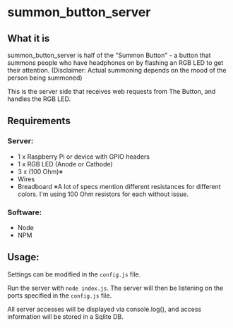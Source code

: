 # summon_button_server

## What it is
summon_button_server is half of the "Summon Button" - a button that summons people who have headphones on by flashing an RGB LED to get their attention. (Disclaimer: Actual summoning depends on the mood of the person being summoned)

This is the server side that receives web requests from The Button, and handles the RGB LED.

## Requirements
### Server:
* 1 x Raspberry Pi or device with GPIO headers
* 1 x RGB LED (Anode or Cathode)
* 3 x (100 Ohm)※
* Wires
* Breadboard
※A lot of specs mention different resistances for different colors. I'm using 100 Ohm resistors for each without issue.

### Software:
* Node
* NPM

## Usage:
Settings can be modified in the `config.js` file.

Run the server with `node index.js`. The server will then be listening on the ports specified in the `config.js` file.

All server accesses will be displayed via console.log(), and access information will be stored in a Sqlite DB.
